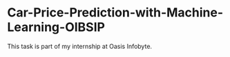 # Car-Price-Prediction-with-Machine-Learning-OIBSIP
This task is part of my internship at Oasis Infobyte.
